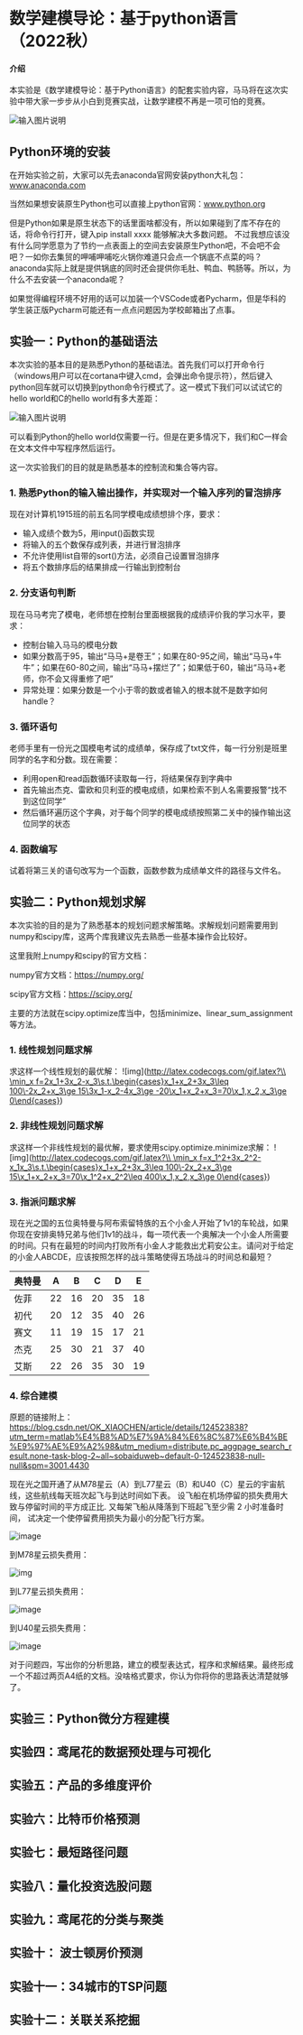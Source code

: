 # 数学建模导论：基于python语言（2022秋）

#### 介绍
本实验是《数学建模导论：基于Python语言》的配套实验内容，马马将在这次实验中带大家一步步从小白到竞赛实战，让数学建模不再是一项可怕的竞赛。

![输入图片说明](%E5%B0%81%E9%9D%A2.png)

## Python环境的安装
在开始实验之前，大家可以先去anaconda官网安装python大礼包：www.anaconda.com

当然如果想安装原生Python也可以直接上python官网：www.python.org

但是Python如果是原生状态下的话里面啥都没有，所以如果碰到了库不存在的话，将命令行打开，键入pip install xxxx 能够解决大多数问题。
不过我想应该没有什么同学愿意为了节约一点表面上的空间去安装原生Python吧，不会吧不会吧？一如你去集贸的呷哺呷哺吃火锅你难道只会点一个锅底不点菜的吗？
anaconda实际上就是提供锅底的同时还会提供你毛肚、鸭血、鸭肠等。所以，为什么不去安装一个anaconda呢？

如果觉得编程环境不好用的话可以加装一个VSCode或者Pycharm，但是华科的学生装正版Pycharm可能还有一点点问题因为学校邮箱出了点事。

## 实验一：Python的基础语法

本次实验的基本目的是熟悉Python的基础语法。首先我们可以打开命令行（windows用户可以在cortana中键入cmd，会弹出命令提示符），然后键入python回车就可以切换到python命令行模式了。这一模式下我们可以试试它的hello world和C的hello world有多大差距：

![输入图片说明](image.png)

可以看到Python的hello world仅需要一行。但是在更多情况下，我们和C一样会在文本文件中写程序然后运行。

这一次实验我们的目的就是熟悉基本的控制流和集合等内容。

### 1. 熟悉Python的输入输出操作，并实现对一个输入序列的冒泡排序
现在对计算机1915班的前五名同学模电成绩想排个序，要求：

- 输入成绩个数为5，用input()函数实现
- 将输入的五个数保存成列表，并进行冒泡排序
- 不允许使用list自带的sort()方法，必须自己设置冒泡排序
- 将五个数排序后的结果排成一行输出到控制台

### 2. 分支语句判断
现在马马考完了模电，老师想在控制台里面根据我的成绩评价我的学习水平，要求：

- 控制台输入马马的模电分数
- 如果分数高于95，输出“马马+是卷王”；如果在80-95之间，输出“马马+牛牛”；如果在60-80之间，输出“马马+摆烂了”；如果低于60，输出“马马+老师，你不会又得重修了吧”
- 异常处理：如果分数是一个小于零的数或者输入的根本就不是数字如何handle？

### 3. 循环语句
老师手里有一份光之国模电考试的成绩单，保存成了txt文件，每一行分别是班里同学的名字和分数。现在需要：

- 利用open和read函数循环读取每一行，将结果保存到字典中
- 首先输出杰克、雷欧和贝利亚的模电成绩，如果检索不到人名需要报警“找不到这位同学”
- 然后循环遍历这个字典，对于每个同学的模电成绩按照第二关中的操作输出这位同学的状态

### 4. 函数编写
试着将第三关的语句改写为一个函数，函数参数为成绩单文件的路径与文件名。


## 实验二：Python规划求解

本次实验的目的是为了熟悉基本的规划问题求解策略。求解规划问题需要用到numpy和scipy库，这两个库我建议先去熟悉一些基本操作会比较好。

这里我附上numpy和scipy的官方文档：

numpy官方文档：https://numpy.org/

scipy官方文档：https://scipy.org/

主要的方法就在scipy.optimize库当中，包括minimize、linear_sum_assignment等方法。

### 1. 线性规划问题求解

求这样一个线性规划的最优解：
![img]([http://latex.codecogs.com/gif.latex?\\ \min_x f=2x_1+3x_2-x_3\\s.t.\begin{cases}x_1+x_2+3x_3\leq 100\\-2x_2+x_3\ge 15\\3x_1-x_2-4x_3\ge -20\\x_1+x_2+x_3=70\\x_1,x_2,x_3\ge 0\end{cases}](https://latex.codecogs.com/svg.image?\min_x&space;f=2x_1&plus;3x_2-x_3\\s.t.\begin{cases}x_1&plus;x_2&plus;3x_3\leq&space;100\\-2x_2&plus;x_3\ge&space;15\\3x_1-x_2-4x_3\ge&space;-20\\x_1&plus;x_2&plus;x_3=70\\x_1,x_2,x_3\ge&space;0\end{cases}))

### 2. 非线性规划问题求解

求这样一个非线性规划的最优解，要求使用scipy.optimize.minimize求解：
![img]([http://latex.codecogs.com/gif.latex?\\ \min_x f=x_1^2+3x_2^2-x_1x_3\\s.t.\begin{cases}x_1+x_2+3x_3\leq 100\\-2x_2+x_3\ge 15\\x_1+x_2+x_3=70\\x_1^2+x_2^2\leq 400\\x_1,x_2,x_3\ge 0\end{cases}](https://latex.codecogs.com/svg.image?\min_x&space;f=x_1^2&plus;3x_2^2-x_1x_3\\s.t.\begin{cases}x_1&plus;x_2&plus;3x_3\leq&space;100\\-2x_2&plus;x_3\ge&space;15\\x_1&plus;x_2&plus;x_3=70\\x_1^2&plus;x_2^2\leq&space;400\\x_1,x_2,x_3\ge&space;0\end{cases}))

### 3. 指派问题求解
现在光之国的五位奥特曼与阿布索留特族的五个小金人开始了1v1的车轮战，如果你现在安排奥特兄弟与他们1v1的战斗，每一项代表一个奥解决一个小金人所需要的时间。只有在最短的时间内打败所有小金人才能救出尤莉安公主。请问对于给定的小金人ABCDE，应该按照怎样的战斗策略使得五场战斗的时间总和最短？

| 奥特曼 | A    | B    | C    | D    | E    |
| ------ | ---- | ---- | ---- | ---- | ---- |
| 佐菲   | 22   | 16   | 20   | 35   | 18   |
| 初代   | 20   | 12   | 35   | 40   | 26   |
| 赛文   | 11   | 19   | 15   | 17   | 21   |
| 杰克   | 25   | 30   | 21   | 37   | 40   |
| 艾斯   | 22   | 26   | 35   | 30   | 19   |

### 4. 综合建模
原题的链接附上：https://blog.csdn.net/OK_XIAOCHEN/article/details/124523838?utm_term=matlab%E4%B8%AD%E7%9A%84%E6%8C%87%E6%B4%BE%E9%97%AE%E9%A2%98&utm_medium=distribute.pc_aggpage_search_result.none-task-blog-2~all~sobaiduweb~default-0-124523838-null-null&spm=3001.4430

现在光之国开通了从M78星云（A）到L77星云（B）和U40（C）星云的宇宙航线，这些航线每天班次起飞与到达时间如下表。 设飞船在机场停留的损失费用大致与停留时间的平方成正比. 又每架飞船从降落到下班起飞至少需 2 小时准备时间， 试决定一个使停留费用损失为最小的分配飞行方案。

![image](https://user-images.githubusercontent.com/61874427/172405114-de0bd77a-416d-4836-913b-635d27573470.png)

到M78星云损失费用：

![img](https://img-blog.csdnimg.cn/7c421911268f43b1a17a5126430bd535.png)

到L77星云损失费用：

![image](https://img-blog.csdnimg.cn/7c421911268f43b1a17a5126430bd535.png)

到U40星云损失费用：

![image](https://img-blog.csdnimg.cn/68617b292cf34e79a0da7db521ccc6ca.png)

对于问题四，写出你的分析思路，建立的模型表达式，程序和求解结果。最终形成一个不超过两页A4纸的文档。没啥格式要求，你认为你将你的思路表达清楚就够了。

## 实验三：Python微分方程建模

## 实验四：鸢尾花的数据预处理与可视化

## 实验五：产品的多维度评价

## 实验六：比特币价格预测

## 实验七：最短路径问题

## 实验八：量化投资选股问题

## 实验九：鸢尾花的分类与聚类

## 实验十： 波士顿房价预测

## 实验十一：34城市的TSP问题

## 实验十二：关联关系挖掘
